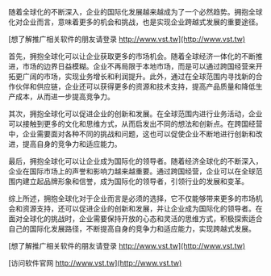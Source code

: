 随着全球化的不断深入，企业的国际化发展越来越成为了一个必然趋势。拥抱全球化对企业而言，意味着更多的机会和挑战，也是实现企业跨越式发展的重要途径。

[想了解推广相关软件的朋友请登录 http://www.vst.tw](http://www.vst.tw)

首先，拥抱全球化可以让企业获取更多的市场机会。随着全球经济一体化的不断推进，市场的边界日益模糊。企业不再局限于本地市场，而是可以通过跨国经营来开拓更广阔的市场，实现业务增长和利润提升。此外，通过在全球范围内寻找新的合作伙伴和供应链，企业还可以获得更多的资源和技术支持，提高产品质量和降低生产成本，从而进一步提高竞争力。

其次，拥抱全球化可以促进企业的创新和发展。在全球范围内进行业务活动，企业可以接触到更多的文化和思维方式，从而启发出不同的想法和创新点。在跨国经营中，企业需要面对各种不同的挑战和问题，这也可以促使企业不断地进行创新和改进，提高自身的竞争力和适应能力。

最后，拥抱全球化可以让企业成为国际化的领导者。随着经济全球化的不断深入，企业在国际市场上的声誉和影响力越来越重要。通过跨国经营，企业可以在全球范围内建立起品牌形象和信誉，成为国际化的领导者，引领行业的发展和变革。

综上所述，拥抱全球化对于企业而言是必须的选择，它不仅能够带来更多的市场机会和资源支持，还可以促进企业的创新和发展，并让企业成为国际化的领导者。在面对全球化的挑战时，企业需要保持开放的心态和灵活的思维方式，积极探索适合自己的国际化发展路径，不断提高自身的竞争力和适应能力，实现跨越式发展。

[想了解推广相关软件的朋友请登录 http://www.vst.tw](http://www.vst.tw)


[访问软件官网 http://www.vst.tw](http://www.vst.tw)

